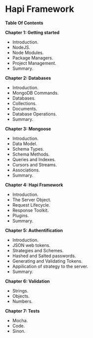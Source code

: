 # Hapi Framework

**Table Of Contents**

**Chapter 1: Getting started**

* Introduction.
* NodeJS.
* Node Modules.
* Package Managers.
* Project Management.
* Summary.

**Chapter 2: Databases**

* Introduction.
* MongoDB Commands.
* Databases.
* Collections.
* Documents.
* Database Operations.
* Summary.

**Chapter 3: Mongoose**

* Introduction.
* Data Model.
* Schema Types.
* Schema Methods.
* Queries and Indexes.
* Cursors and Streams.
* Associations.
* Summary. 

**Chapter 4: Hapi Framework**

* Introduction.
* The Server Object.
* Request Lifecycle.
* Response Toolkit.
* Plugins. 
* Summary.

**Chapter 5: Authentification**

* Introduction.
* JSON web tokens.
* Strategies and Schemes.
* Hashed and Salted passwords.
* Generating and Validating Tokens.
* Appilication of strategy to the server.
* Summary.

**Chapter 6: Validation**

* Strings.
* Objects.
* Numbers.

**Chapter 7: Tests**

* Mocha.
* Code.
* Sinon.



